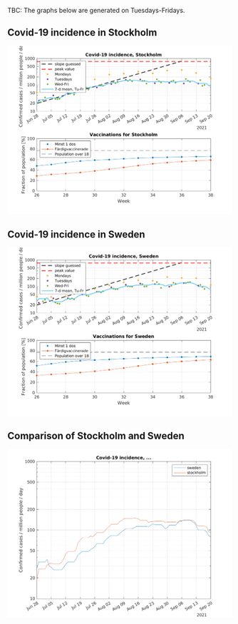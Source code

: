 TBC: The graphs below are generated on Tuesdays-Fridays.

## Covid-19 incidence in Stockholm

![Image](Covid-19_incidence_Stockholm_SE.png)

## Covid-19 incidence in Sweden

![Image](Covid-19_incidence_Sweden_SE.png)

## Comparison of Stockholm and Sweden

![Image](Covid-19_incidence_mean_SE.png)

